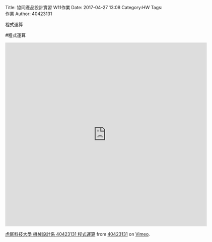 Title: 協同產品設計實習   W11作業
Date: 2017-04-27 13:08
Category:HW
Tags:作業
Author: 40423131


程式運算

<!-- PELICAN_END_SUMMARY -->
#程式運算
<iframe src="https://player.vimeo.com/video/214949752" width="640" height="582" frameborder="0" webkitallowfullscreen mozallowfullscreen allowfullscreen></iframe>
<p><a href="https://vimeo.com/214949752">虎尾科技大學 機械設計系 40423131 程式運算</a> from <a href="https://vimeo.com/user44207151">40423131</a> on <a href="https://vimeo.com">Vimeo</a>.</p>
